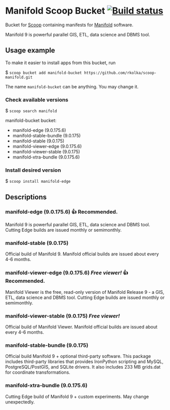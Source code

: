 # Manifold Scoop Bucket [![Build status](https://ci.appveyor.com/api/projects/status/xptg33rud6mfr2pg/branch/master?svg=true)](https://ci.appveyor.com/project/rkolka/scoop-manifold/branch/master)

Bucket for [Scoop](http://scoop.sh) containing manifests for [Manifold](http://manifold.net) software.

Manifold 9 is powerful parallel GIS, ETL, data science and DBMS tool.

## Usage example

To make it easier to install apps from this bucket, run

$ `scoop bucket add manifold-bucket https://github.com/rkolka/scoop-manifold.git`

The name `manifold-bucket` can be anything. You may change it.

### Check available versions

$ `scoop search manifold`

manifold-bucket bucket:

- manifold-edge (9.0.175.6)
- manifold-stable-bundle (9.0.175)
- manifold-stable (9.0.175)
- manifold-viewer-edge (9.0.175.6)
- manifold-viewer-stable (9.0.175)
- manifold-xtra-bundle (9.0.175.6)

### Install desired version

$ `scoop install manifold-edge`

## Descriptions

### manifold-edge (9.0.175.6) :+1: **Recommended.**

Manifold 9 is powerful parallel GIS, ETL, data science and DBMS tool. Cutting Edge builds are issued monthly or semimonthly.

### manifold-stable (9.0.175)

Official build of Manifold 9. Manifold official builds are issued about every 4-6 months.

### manifold-viewer-edge (9.0.175.6) ***Free viewer!*** :+1: **Recommended.**

Manifold Viewer is the free, read-only version of Manifold Release 9 - a GIS, ETL, data science and DBMS tool. Cutting Edge builds are issued monthly or semimonthly.

### manifold-viewer-stable (9.0.175) ***Free viewer!***

Official build of Manifold Viewer. Manifold official builds are issued about every 4-6 months.

### manifold-stable-bundle (9.0.175)

Official build Manifold 9 + optional third-party software. This package includes third-party libraries that provides IronPython scripting and MySQL, PostgreSQL/PostGIS, and SQLite drivers. It also includes 233 MB grids.dat for coordinate transformations.

### manifold-xtra-bundle (9.0.175.6)

Cutting Edge build of Manifold 9 + custom experiments. May change unexpectedly.
